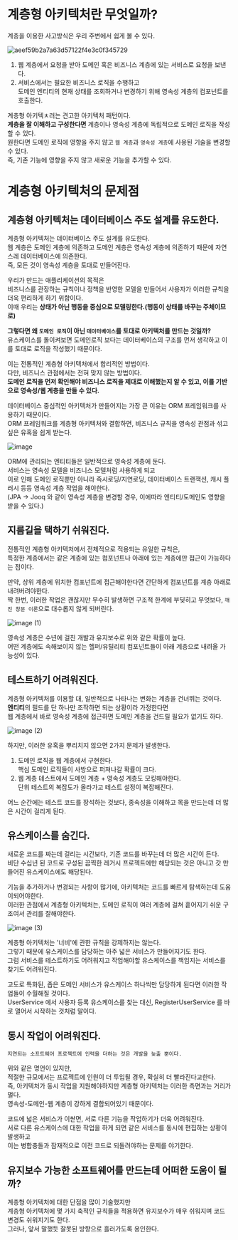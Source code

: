 # 계층형 아키텍처란 무엇일까?  

계층을 이용한 사고방식은 우리 주변에서 쉽게 볼 수 있다.  

![aeef59b2a7a63d57122f4e3c0f345729](https://user-images.githubusercontent.com/50267433/189524810-db8b4acc-9d20-4904-bb55-9bf3f394d3a3.png)

1. 웹 계층에서 요청을 받아 도메인 혹은 비즈니스 계층에 있는 서비스로 요청을 보낸다.   
2. 서비스에서는 필요한 비즈니스 로직을 수행하고   
   도메인 엔티티의 현재 상태를 조회하거나 변경하기 위해 영속성 계층의 컴포넌트를 호출한다.   

계층형 아키텍ㅊ러는 견고한 아키텍처 패턴이다.   
**계층을 잘 이해하고 구성한다면** 계층이나 영속성 계층에 독립적으로 도메인 로직을 작성할 수 있다.    
원한다면 도메인 로직에 영향을 주지 않고 `웹 계층`과 `영속성 계층`에 사용된 기술을 변경할 수 있다.     
즉, 기존 기능에 영향을 주지 않고 새로운 기능을 추가할 수 있다.     

# 계층형 아키텍처의 문제점 
## 계층형 아키텍처는 데이터베이스 주도 설계를 유도한다.           
     
계층형 아키텍처는 데이터베이스 주도 설계를 유도한다.           
웹 계층은 도메인 계층에 의존하고 도메인 계층은 영속성 계층에 의존하기 때문에 자연스레 데이터베이스에 의존한다.       
즉, 모든 것이 영속성 계층을 토대로 만들어진다.     
    
우리가 만드는 애플리케이션의 목적은         
비즈니스를 관장하는 규칙이나 정책을 반영한 모델을 만들어서 사용자가 이러한 규칙을 더욱 편리하게 하기 위함이다.     
이때 우리는 **상태가 아닌 행동을 중심으로 모델링한다.(행동이 상태를 바꾸는 주체이므로)**     
  
**그렇다면 왜 `도메인 로직`이 아닌 `데이터베이스`를 토대로 아키텍처를 만드는 것일까?**       
유스케이스를 돌이켜보면 도메인로직 보다는 데이터베이스의 구조를 먼저 생각하고 이를 토대로 로직을 작성했기 때문이다.  

이는 전통적인 계층형 아키텍처에서 합리적인 방법이다.         
다만, 비즈니스 관점에서는 전혀 맞지 않는 방법이다.         
**도메인 로직을 먼저 확인해야 비즈니스 로직을 제대로 이해했는지 알 수 있고, 이를 기반으로 영속성/웹 계층을 만들 수 있다.**     
    
데이터베이스 중심적인 아키텍처가 만들어지는 가장 큰 이유는 ORM 프레임워크를 사용하기 때문이다.       
ORM 프레임워크를 계층형 아키텍처와 결합하면, 비즈니스 규칙을 영속성 관점과 섞고 싶은 유혹을 쉽게 받는다.  

![image](https://user-images.githubusercontent.com/50267433/189524840-bf973da5-ffaf-4817-ad96-eaab64f6a21a.png)
  
ORM에 관리되는 엔티티들은 일반적으로 영속성 계층에 둔다.      
서비스는 영속성 모델을 비즈니스 모델처럼 사용하게 되고      
이로 인해 도메인 로직뿐만 아니라 즉시로딩/지연로딩, 데이터베이스 트랜잭션, 캐시 플러시 등등 영속성 계층 작업을 해야한다.   
(JPA -> Jooq 와 같이 영속성 계층을 변경할 경우, 이에따라 엔티티/도메인도 영향을 받을 수 있다.)      

## 지름길을 택하기 쉬워진다.   
전통적인 계층형 아키텍처에서 전체적으로 적용되는 유일한 규칙은,      
특정한 계층에서는 같은 계층에 있는 컴포넌트나 아래에 있는 계층에만 접근이 가능하다는 점이다.    
  
만약, 상위 계층에 위치한 컴포넌트에 접근해야한다면 간단하게 컴포넌트를 계층 아래로 내려버려야한다.    
딱 한번, 이러한 작업은 괜찮지만 무수히 발생하면 구조적 한계에 부딪히고 무엇보다, `깨진 창문 이론`으로 대수롭지 않게 되버린다.  

![image (1)](https://user-images.githubusercontent.com/50267433/189525071-3bfb7591-a3ce-419f-8898-4f9c69f5f012.png)   
 
영속성 계층은 수년에 걸친 개발과 유지보수로 위와 같은 확률이 높다.    
어떤 계층에도 속해보이지 않는 헬퍼/유틸리티 컴포넌트들이 아래 계층으로 내려올 가능성이 있다.    

## 테스트하기 어려워진다.  

계층형 아키텍처를 이용할 대, 일반적으로 나타나는 변화는 계층을 건너뛰는 것이다.  
**엔티티**의 필드를 단 하나만 조작하면 되는 상황이라 가정한다면       
웹 계층에서 바로 영속성 계층에 접근하면 도메인 계층을 건드릴 필요가 없기도 하다.   

![image (2)](https://user-images.githubusercontent.com/50267433/189526550-8b483e15-a71d-452c-adaf-97c0811e0ed4.png)

하지만, 이러한 유혹을 뿌리치지 않으면 2가지 문제가 발생한다.  

1. 도메인 로직을 웹 계층에서 구현한다.     
   핵심 도메인 로직들이 사방으로 퍼져나갈 확률이 크다.  
2. 웹 계층 테스트에서 도메인 계층 + 영속성 계층도 모킹해야한다.    
   단위 테스트의 복잡도가 올라가고 테스트 설정이 복잡해진다.   
  
어느 순간에는 테스트 코드를 장석하는 것보다, 종속성을 이해하고 목을 만드는데 더 많은 시간이 걸리게 된다.     

## 유스케이스를 숨긴다.  
   
새로운 코드를 짜는데 걸리는 시간보다, 기존 코드를 바꾸는데 더 많은 시간이 든다.       
비단 수십년 된 코드로 구성된 끔찍한 레거시 프로젝트에만 해당되는 것은 아니고 갓 만들어진 유스케이스에도 해당된다.    
   
기능을 추가하거나 변경되는 사항이 많기에, 아키텍처는 코드를 빠르게 탐색하는데 도움이되어야한다.     
이러한 관점에서 계층형 아키텍처는, 도메인 로직이 여러 계층에 걸쳐 흩어지기 쉬운 구조여서 관리를 잘해야한다.    

![image (3)](https://user-images.githubusercontent.com/50267433/189526572-db293567-7b0b-49b2-bd1e-7a004e7aa302.png)
   
계층형 아키텍처는 '너비'에 관한 규칙을 강제하지는 않는다.      
그렇기 때문에 유스케이스를 담당하는 아주 넓은 서비스가 만들어지기도 한다.      
그럼 서비스를 테스트하기도 어려워지고 작업해야할 유스케이스를 책임지는 서비스를 찾기도 어려워진다.  
   
고도로 특화된, 좁은 도메인 서비스가 유스케이스 하나씩만 담당하게 된다면 이러한 작업들이 수월해질 것이다.    
UserService 에서 사용자 등록 유스케이스를 찾는 대신, RegisterUserService 를 바로 열어서 시작하는 것처럼 말이다.  

## 동시 작업이 어려워진다.   

```
지연되는 소프트웨어 프로젝트에 인력을 더하는 것은 개발을 늦출 뿐이다.   
```  
 
위와 같은 명언이 있지만,         
적절한 규모에서는 프로젝트에 인원이 더 투입될 경우, 확실히 더 빨라진다고한다.      
즉, 아키텍처가 동시 작업을 지원해야하지만 계층형 아키텍처는 이러한 측면과는 거리가 멀다.  
영속성-도메인-웹 계층이 강하게 결합되어있기 때문이다.    
    
코드에 넓은 서비스가 이싿면, 서로 다른 기능을 작업하기가 더욱 어려워진다.    
서로 다른 유스케이스에 대한 작업을 하게 되면 같은 서비스를 동시에 편집하는 상황이 발생하고    
이는 병합충돌과 잠재적으로 이전 코드로 되돌려야하는 문제를 야기한다.    

## 유지보수 가능한 소프트웨어를 만드는데 어떠한 도움이 될까?    

계층형 아키텍처에 대한 단점을 많이 기술했지만   
계층형 아키텍처에 몇 가지 축적인 규칙들을 적용하면 유지보수가 매우 쉬워지며 코드 변경도 쉬워지기도 한다.   
그러나, 앞서 말했듯 잘못된 방향으로 흘러가도록 용인한다.   
